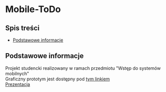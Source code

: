 # Mobile-ToDo

## Spis treści
* [Podstawowe informacje](#podstawowe-informacje)


## Podstawowe informacje
Projekt studencki realizowany w ramach przedmiotu "Wstęp do systemów mobilnych"<br/>Graficzny prototym jest dostępny pod [tym linkiem](https://marvelapp.com/prototype/faahab7)<br>[Prezentacja](https://github.com/Kamil-Tarka/Mobile-ToDo/raw/main/DOC/prezentacja.odp)
